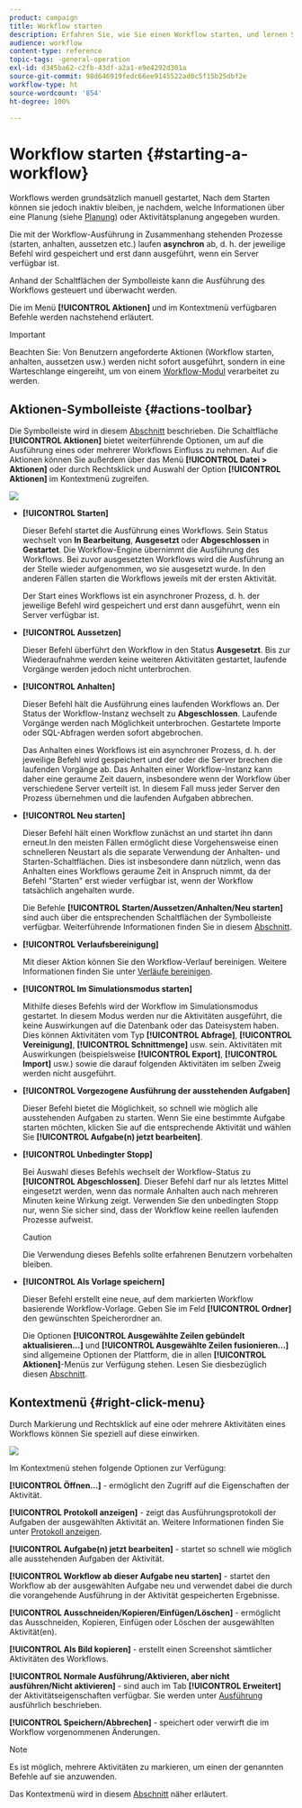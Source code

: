 ```yaml
---
product: campaign
title: Workflow starten
description: Erfahren Sie, wie Sie einen Workflow starten, und lernen Sie die Symbolleiste sowie das Kontextmenü für Workflow-Aktionen kennen
audience: workflow
content-type: reference
topic-tags: -general-operation
exl-id: d345ba62-c2fb-43df-a2a1-e9e4292d301a
source-git-commit: 98d646919fedc66ee9145522ad0c5f15b25dbf2e
workflow-type: ht
source-wordcount: '854'
ht-degree: 100%

---
```


# Workflow starten {#starting-a-workflow}

Workflows werden grundsätzlich manuell gestartet, Nach dem Starten können sie jedoch inaktiv bleiben, je nachdem, welche Informationen über eine Planung (siehe [Planung](../../workflow/using/scheduler.md)) oder Aktivitätsplanung angegeben wurden.

Die mit der Workflow-Ausführung in Zusammenhang stehenden Prozesse (starten, anhalten, aussetzen etc.) laufen **asynchron** ab, d. h. der jeweilige Befehl wird gespeichert und erst dann ausgeführt, wenn ein Server verfügbar ist.

Anhand der Schaltflächen der Symbolleiste kann die Ausführung des Workflows gesteuert und überwacht werden.

Die im Menü **[!UICONTROL Aktionen]** und im Kontextmenü verfügbaren Befehle werden nachstehend erläutert.

>[!IMPORTANT]
>
>Beachten Sie: Von Benutzern angeforderte Aktionen (Workflow starten, anhalten, aussetzen usw.) werden nicht sofort ausgeführt, sondern in eine Warteschlange eingereiht, um von einem [Workflow-Modul](../../workflow/using/architecture.md) verarbeitet zu werden.

## Aktionen-Symbolleiste {#actions-toolbar}

Die Symbolleiste wird in diesem [Abschnitt](../../campaign/using/marketing-campaign-deliveries.md#building-the-main-target-in-a-workflow) beschrieben. Die Schaltfläche **[!UICONTROL Aktionen]** bietet weiterführende Optionen, um auf die Ausführung eines oder mehrerer Workflows Einfluss zu nehmen. Auf die Aktionen können Sie außerdem über das Menü **[!UICONTROL Datei > Aktionen]** oder durch Rechtsklick und Auswahl der Option **[!UICONTROL Aktionen]** im Kontextmenü zugreifen.

![](assets/purge_historique.png)

* **[!UICONTROL Starten]**

   Dieser Befehl startet die Ausführung eines Workflows. Sein Status wechselt von **In Bearbeitung**, **Ausgesetzt** oder **Abgeschlossen** in **Gestartet**. Die Workflow-Engine übernimmt die Ausführung des Workflows. Bei zuvor ausgesetzten Workflows wird die Ausführung an der Stelle wieder aufgenommen, wo sie ausgesetzt wurde. In den anderen Fällen starten die Workflows jeweils mit der ersten Aktivität.

   Der Start eines Workflows ist ein asynchroner Prozess, d. h. der jeweilige Befehl wird gespeichert und erst dann ausgeführt, wenn ein Server verfügbar ist.

* **[!UICONTROL Aussetzen]**

   Dieser Befehl überführt den Workflow in den Status **Ausgesetzt**. Bis zur Wiederaufnahme werden keine weiteren Aktivitäten gestartet, laufende Vorgänge werden jedoch nicht unterbrochen.

* **[!UICONTROL Anhalten]**

   Dieser Befehl hält die Ausführung eines laufenden Workflows an. Der Status der Workflow-Instanz wechselt zu **Abgeschlossen**. Laufende Vorgänge werden nach Möglichkeit unterbrochen. Gestartete Importe oder SQL-Abfragen werden sofort abgebrochen.

   Das Anhalten eines Workflows ist ein asynchroner Prozess, d. h. der jeweilige Befehl wird gespeichert und der oder die Server brechen die laufenden Vorgänge ab. Das Anhalten einer Workflow-Instanz kann daher eine geraume Zeit dauern, insbesondere wenn der Workflow über verschiedene Server verteilt ist. In diesem Fall muss jeder Server den Prozess übernehmen und die laufenden Aufgaben abbrechen.

* **[!UICONTROL Neu starten]**

   Dieser Befehl hält einen Workflow zunächst an und startet ihn dann erneut.In den meisten Fällen ermöglicht diese Vorgehensweise einen schnelleren Neustart als die separate Verwendung der Anhalten- und Starten-Schaltflächen. Dies ist insbesondere dann nützlich, wenn das Anhalten eines Workflows geraume Zeit in Anspruch nimmt, da der Befehl &quot;Starten&quot; erst wieder verfügbar ist, wenn der Workflow tatsächlich angehalten wurde.

   Die Befehle **[!UICONTROL Starten/Aussetzen/Anhalten/Neu starten]** sind auch über die entsprechenden Schaltflächen der Symbolleiste verfügbar. Weiterführende Informationen finden Sie in diesem [Abschnitt](../../campaign/using/marketing-campaign-deliveries.md#creating-a-targeting-workflow).

* **[!UICONTROL Verlaufsbereinigung]**

   Mit dieser Aktion können Sie den Workflow-Verlauf bereinigen. Weitere Informationen finden Sie unter [Verläufe bereinigen](../../workflow/using/monitoring-workflow-execution.md#purging-the-logs).

* **[!UICONTROL Im Simulationsmodus starten]**

   Mithilfe dieses Befehls wird der Workflow im Simulationsmodus gestartet. In diesem Modus werden nur die Aktivitäten ausgeführt, die keine Auswirkungen auf die Datenbank oder das Dateisystem haben. Dies können Aktivitäten vom Typ **[!UICONTROL Abfrage]**, **[!UICONTROL Vereinigung]**, **[!UICONTROL Schnittmenge]** usw. sein. Aktivitäten mit Auswirkungen (beispielsweise **[!UICONTROL Export]**, **[!UICONTROL Import]** usw.) sowie die darauf folgenden Aktivitäten im selben Zweig werden nicht ausgeführt.

* **[!UICONTROL Vorgezogene Ausführung der ausstehenden Aufgaben]**

   Dieser Befehl bietet die Möglichkeit, so schnell wie möglich alle ausstehenden Aufgaben zu starten. Wenn Sie eine bestimmte Aufgabe starten möchten, klicken Sie auf die entsprechende Aktivität und wählen Sie **[!UICONTROL Aufgabe(n) jetzt bearbeiten]**.

* **[!UICONTROL Unbedingter Stopp]**

   Bei Auswahl dieses Befehls wechselt der Workflow-Status zu **[!UICONTROL Abgeschlossen]**. Dieser Befehl darf nur als letztes Mittel eingesetzt werden, wenn das normale Anhalten auch nach mehreren Minuten keine Wirkung zeigt. Verwenden Sie den unbedingten Stopp nur, wenn Sie sicher sind, dass der Workflow keine reellen laufenden Prozesse aufweist.

   >[!CAUTION]
   >
   >Die Verwendung dieses Befehls sollte erfahrenen Benutzern vorbehalten bleiben.

* **[!UICONTROL Als Vorlage speichern]**

   Dieser Befehl erstellt eine neue, auf dem markierten Workflow basierende Workflow-Vorlage. Geben Sie im Feld **[!UICONTROL Ordner]** den gewünschten Speicherordner an.

   Die Optionen **[!UICONTROL Ausgewählte Zeilen gebündelt aktualisieren...]** und **[!UICONTROL Ausgewählte Zeilen fusionieren...]** sind allgemeine Optionen der Plattform, die in allen **[!UICONTROL Aktionen]**-Menüs zur Verfügung stehen. Lesen Sie diesbezüglich diesen [Abschnitt](../../platform/using/updating-data.md).

## Kontextmenü {#right-click-menu}

Durch Markierung und Rechtsklick auf eine oder mehrere Aktivitäten eines Workflows können Sie speziell auf diese einwirken.

![](assets/contextual_menu.png)

Im Kontextmenü stehen folgende Optionen zur Verfügung:

**[!UICONTROL Öffnen...]** - ermöglicht den Zugriff auf die Eigenschaften der Aktivität.

**[!UICONTROL Protokoll anzeigen]** - zeigt das Ausführungsprotokoll der Aufgaben der ausgewählten Aktivität an. Weitere Informationen finden Sie unter [Protokoll anzeigen](../../workflow/using/monitoring-workflow-execution.md#displaying-logs).

**[!UICONTROL Aufgabe(n) jetzt bearbeiten]** - startet so schnell wie möglich alle ausstehenden Aufgaben der Aktivität.

**[!UICONTROL Workflow ab dieser Aufgabe neu starten]** - startet den Workflow ab der ausgewählten Aufgabe neu und verwendet dabei die durch die vorangehende Ausführung in der Aktivität gespeicherten Ergebnisse.

**[!UICONTROL Ausschneiden/Kopieren/Einfügen/Löschen]** - ermöglicht das Ausschneiden, Kopieren, Einfügen oder Löschen der ausgewählten Aktivität(en).

**[!UICONTROL Als Bild kopieren]** - erstellt einen Screenshot sämtlicher Aktivitäten des Workflows.

**[!UICONTROL Normale Ausführung/Aktivieren, aber nicht ausführen/Nicht aktivieren]** - sind auch im Tab **[!UICONTROL Erweitert]** der Aktivitätseigenschaften verfügbar. Sie werden unter [Ausführung](../../workflow/using/advanced-parameters.md#execution) ausführlich beschrieben.

**[!UICONTROL Speichern/Abbrechen]** - speichert oder verwirft die im Workflow vorgenommenen Änderungen.

>[!NOTE]
>
>Es ist möglich, mehrere Aktivitäten zu markieren, um einen der genannten Befehle auf sie anzuwenden.

Das Kontextmenü wird in diesem [Abschnitt](../../campaign/using/marketing-campaign-deliveries.md#executing-a-workflow) näher erläutert.
